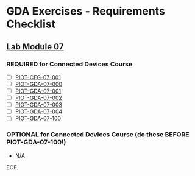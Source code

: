 # GDA Exercises - Requirements Checklist

## [Lab Module 07](https://github.com/orgs/programming-the-iot/projects/1#column-10488499)

### REQUIRED for Connected Devices Course

- [ ] [PIOT-CFG-07-001](https://github.com/programming-the-iot/book-exercise-tasks/issues/93)
- [ ] [PIOT-GDA-07-000](https://github.com/programming-the-iot/book-exercise-tasks/issues/31)
- [ ] [PIOT-GDA-07-001](https://github.com/programming-the-iot/book-exercise-tasks/issues/43)
- [ ] [PIOT-GDA-07-002](https://github.com/programming-the-iot/book-exercise-tasks/issues/42)
- [ ] [PIOT-GDA-07-003](https://github.com/programming-the-iot/book-exercise-tasks/issues/41)
- [ ] [PIOT-GDA-07-004](https://github.com/programming-the-iot/book-exercise-tasks/issues/86)
- [ ] [PIOT-GDA-07-100](https://github.com/programming-the-iot/book-exercise-tasks/issues/35)

### OPTIONAL for Connected Devices Course (do these BEFORE PIOT-GDA-07-100!)
- N/A

EOF.
